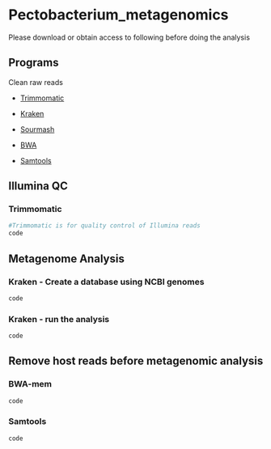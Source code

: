 # Pectobacterium_metagenomics
Please download or obtain access to following before doing the analysis

##  Programs
Clean raw reads
- [Trimmomatic](https://github.com/usadellab/Trimmomatic)
  
- [Kraken](http://ccb.jhu.edu/software/kraken/)
- [Sourmash](https://sourmash.readthedocs.io/en/latest/)
  
- [BWA](https://bio-bwa.sourceforge.net/bwa.shtml)
- [Samtools](https://www.htslib.org/doc/samtools.html)

## Illumina QC
### Trimmomatic
```bash
#Trimmomatic is for quality control of Illumina reads
code
```

## Metagenome Analysis
### Kraken - Create a database using NCBI genomes
```bash
code
```

### Kraken - run the analysis
```bash
code
```


## Remove host reads before metagenomic analysis
### BWA-mem
```bash
code
```
### Samtools
```bash
code
```
